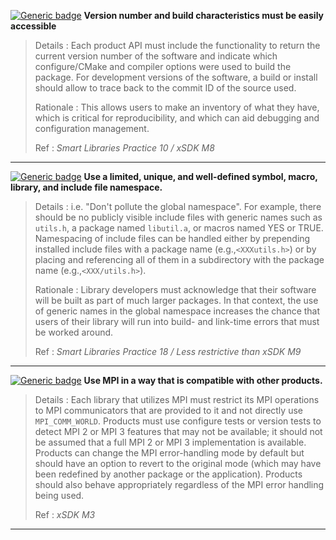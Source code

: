 [![Generic badge](https://img.shields.io/badge/M.pac-1-red.svg)]() **Version number and build characteristics must be easily accessible**

>Details
>: Each product API must include the functionality to return the current version number of the software and indicate which configure/CMake and compiler options were used to build the package. For development versions of the software, a build or install should allow to trace back to the commit ID of the source used.
>
>Rationale
>: This allows users to make an inventory of what they have, which is critical for reproducibility, and which can aid debugging and configuration management. 
>
>Ref
>: *Smart Libraries Practice 10 / xSDK M8*

---

[![Generic badge](https://img.shields.io/badge/M.pac-2-red.svg)]() **Use a limited, unique, and well-defined symbol, macro, library, and include file namespace.**

>Details
>: i.e. "Don't pollute the global namespace". For example, there should be no publicly visible include files with generic names such as `utils.h`, a package named `libutil.a`, or macros named YES or TRUE. Namespacing of include files can be handled either by prepending installed include files with a package name (e.g.,`<XXXutils.h>`) or by placing and referencing all of them in a subdirectory with the package name (e.g.,`<XXX/utils.h>`).
>
>Rationale
>: Library developers must acknowledge that their software will be built as part of much larger packages. In that context, the use of generic names in the global namespace increases the chance that users of their library will run into build- and link-time errors that must be worked around.
>
>Ref
>: *Smart Libraries Practice 18 / Less restrictive than xSDK M9*

---

[![Generic badge](https://img.shields.io/badge/M.pac-3-red.svg)]() **Use MPI in a way that is compatible with other products.**

>Details
>: Each library that utilizes MPI must restrict its MPI operations to MPI communicators that are provided to it and not directly use `MPI_COMM_WORLD`. Products must use configure tests or version tests to detect MPI 2 or MPI 3 features that may not be available; it should not be assumed that a full MPI 2 or MPI 3 implementation is available. Products can change the MPI error-handling mode by default but should have an option to revert to the original mode (which may have been redefined by another package or the application). Products should also behave appropriately regardless of the MPI error handling being used.
>
>Ref
>: *xSDK M3*

___
